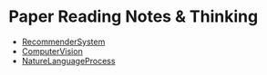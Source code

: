 # Paper Reading Notes & Thinking

- [RecommenderSystem](./recommendersystem/recommendersystem.md)
- [ComputerVision](./computervision/computervision.md)
- [NatureLanguageProcess](./naturelanguageprocess/naturelanguageprocess.md)

